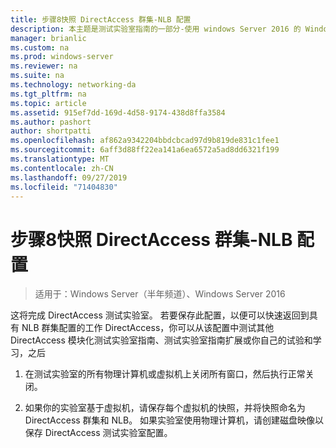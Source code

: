 ```yaml
---
title: 步骤8快照 DirectAccess 群集-NLB 配置
description: 本主题是测试实验室指南的一部分-使用 windows Server 2016 的 Windows NLB 在群集中演示 DirectAccess
manager: brianlic
ms.custom: na
ms.prod: windows-server
ms.reviewer: na
ms.suite: na
ms.technology: networking-da
ms.tgt_pltfrm: na
ms.topic: article
ms.assetid: 915ef7dd-169d-4d58-9174-438d8ffa3584
ms.author: pashort
author: shortpatti
ms.openlocfilehash: af862a9342204bbdcbcad97d9b819de831c1fee1
ms.sourcegitcommit: 6aff3d88ff22ea141a6ea6572a5ad8dd6321f199
ms.translationtype: MT
ms.contentlocale: zh-CN
ms.lasthandoff: 09/27/2019
ms.locfileid: "71404830"
---
```

# <a name="step-8-snapshot-the-directaccess-cluster-nlb-configuration"></a>步骤8快照 DirectAccess 群集-NLB 配置

>适用于：Windows Server（半年频道）、Windows Server 2016

这将完成 DirectAccess 测试实验室。 若要保存此配置，以便可以快速返回到具有 NLB 群集配置的工作 DirectAccess，你可以从该配置中测试其他 DirectAccess 模块化测试实验室指南、测试实验室指南扩展或你自己的试验和学习，之后  
  
1.  在测试实验室的所有物理计算机或虚拟机上关闭所有窗口，然后执行正常关闭。  
  
2.  如果你的实验室基于虚拟机，请保存每个虚拟机的快照，并将快照命名为 DirectAccess 群集和 NLB。 如果实验室使用物理计算机，请创建磁盘映像以保存 DirectAccess 测试实验室配置。  
